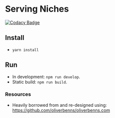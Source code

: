 # Serving Niches

[![Codacy Badge](https://api.codacy.com/project/badge/Grade/f3abff99733145a7a4ae01ec5bd5dd46)](https://app.codacy.com/app/rtre84/gatsby-servingniches?utm_source=github.com&utm_medium=referral&utm_content=ServingNiches/gatsby-servingniches&utm_campaign=Badge_Grade_Dashboard)


## Install
- `yarn install`

## Run
- In development: `npm run develop`.
- Static build: `npm run build`.

### Resources
- Heavily borrowed from and re-designed using: https://github.com/oliverbenns/oliverbenns.com